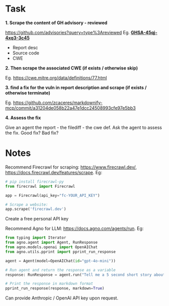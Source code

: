 # Task

**1. Scrape the content of GH advisory - reviewed** 

https://github.com/advisories?query=type%3Areviewed
Eg. [**GHSA-45qj-4xq3-3c45**](https://github.com/advisories/GHSA-45qj-4xq3-3c45)

- Report desc
- Source code
- CWE

**2. Then scrape the associated CWE (if exists / otherwise skip)**

Eg.  https://cwe.mitre.org/data/definitions/77.html

**3. find a fix for the vuln in report description and scrape (if exists / otherwise terminate)**

Eg. https://github.com/zcaceres/markdownify-mcp/commit/a31204de058b22a47e1dcc24508993cfe97e5bb3

**4. Assess the fix**

Give an agent the report - the filediff - the cwe def.
Ask the agent to assess the fix. Good fix? Bad fix?

# Notes

Recommend Firecrawl for scraping: https://www.firecrawl.dev/, https://docs.firecrawl.dev/features/scrape. Eg:
```python
# pip install firecrawl-py
from firecrawl import Firecrawl

app = Firecrawl(api_key="fc-YOUR_API_KEY")

# Scrape a website:
app.scrape('firecrawl.dev')
```
Create a free personal API key

Recommend Agno for LLM: https://docs.agno.com/agents/run. Eg:
```python
from typing import Iterator
from agno.agent import Agent, RunResponse
from agno.models.openai import OpenAIChat
from agno.utils.pprint import pprint_run_response

agent = Agent(model=OpenAIChat(id="gpt-4o-mini"))

# Run agent and return the response as a variable
response: RunResponse = agent.run("Tell me a 5 second short story about a robot")

# Print the response in markdown format
pprint_run_response(response, markdown=True)
```
Can provide Anthropic / OpenAI API key upon request.



